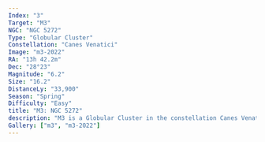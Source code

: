 ```yaml
---
Index: "3"
Target: "M3"
NGC: "NGC 5272"
Type: "Globular Cluster"
Constellation: "Canes Venatici"
Image: "m3-2022"
RA: "13h 42.2m"
Dec: "28°23"
Magnitude: "6.2"
Size: "16.2"
DistanceLy: "33,900"
Season: "Spring"
Difficulty: "Easy"
title: "M3: NGC 5272"
description: "M3 is a Globular Cluster in the constellation Canes Venatici."
Gallery: ["m3", "m3-2022"]
---
```


